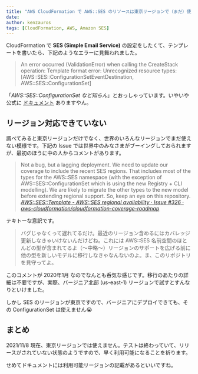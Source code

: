 ```yaml
---
title: "AWS CloudFormation で AWS::SES のリソースは東京リージョンで（まだ）使えないという話"
date: 
author: kenzauros
tags: [CloudFormation, AWS, Amazon SES]
---
```


CloudFormation で **SES (Simple Email Service)** の設定をしたくて、テンプレートを書いたら、下記のようなエラーに見舞われました。

> An error occurred (ValidationError) when calling the CreateStack operation: Template format error: Unrecognized resource types: [AWS::SES::ConfigurationSetEventDestination, AWS::SES::ConfigurationSet]

「*AWS::SES::ConfigurationSet など知らん*」とおっしゃっています。いやいや公式に [ドキュメント](https://docs.aws.amazon.com/ja_jp/AWSCloudFormation/latest/UserGuide/aws-resource-ses-configurationset.html) ありますやん。

## リージョン対応できていない

調べてみると東京リージョンだけでなく、世界のいろんなリージョンでまだ使えない模様です。下記の Issue では世界中のみなさまがブーイングしておられますが、最初のほうに中の人からコメントがあります。

> Not a bug, but a lagging deployment. We need to update our coverage to include the recent SES regions. That includes most of the types for the AWS::SES namespace (with the exception of AWS::SES::ConfigurationSet which is using the new Registry + CLI modelling). We are likely to migrate the other types to the new model before extending regional support. So, keep an eye on this repository.  
> <cite>[AWS::SES::Template - AWS::SES regional availability · Issue #326 · aws-cloudformation/cloudformation-coverage-roadmap](https://github.com/aws-cloudformation/cloudformation-coverage-roadmap/issues/326)</cite>

テキトーな意訳です。

> バグじゃなくって遅れてるだけ。最近のリージョン含めるにはカバレッジ更新しなきゃいけないんだけどね。これには AWS::SES 名前空間のほとんどの型が含まれてるよ（～中略～）リージョンのサポートを広げる前に他の型を新しいモデルに移行しなきゃなんないのよ。ま、このリポジトリを見守ってよ。

このコメントが 2020年1月 なのでなんとも呑気な感じです。移行のあたりの詳細は不要ですが、実際、バージニア北部 (us-east-1) リージョンで試すとすんなりといけました。

しかし SES のリージョンが東京ですので、バージニアにデプロイできても、その ConfigurationSet は使えません😭

## まとめ

2021/11/8 現在、東京リージョンでは使えません。テストは終わっていて、リリースがされていない状態のようですので、早く利用可能になることを祈ります。

せめてドキュメントには利用可能リージョンの記載があるといいですね。

